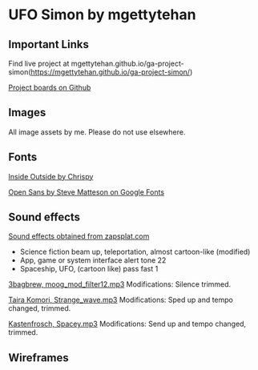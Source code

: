 # UFO Simon by mgettytehan

## Important Links

Find live project at mgettytehan.github.io/ga-project-simon(https://mgettytehan.github.io/ga-project-simon/)

[Project boards on Github](https://github.com/mgettytehan/ga-project-simon/projects/1)

## Images

All image assets by me. Please do not use elsewhere.

## Fonts

[Inside Outside by Chrispy](https://www.dafont.com/insideoutside.font)

[Open Sans by Steve Matteson on Google Fonts](https://fonts.google.com/specimen/Open+Sans)

## Sound effects

[Sound effects obtained from zapsplat.com](https://www.zapsplat.com)
+ Science fiction beam up, teleportation, almost cartoon-like (modified)
+ App, game or system interface alert tone 22
+ Spaceship, UFO, (cartoon like) pass fast 1

[3bagbrew, moog_mod_filter12.mp3](https://freesound.org/people/3bagbrew/sounds/95574/)
Modifications: Silence trimmed.

[Taira Komori, Strange_wave.mp3](https://freesound.org/people/Taira%20Komori/sounds/214040/)
Modifications: Sped up and tempo changed, trimmed.

[Kastenfrosch, Spacey.mp3](https://freesound.org/people/Kastenfrosch/sounds/162469/)
Modifications: Send up and tempo changed, trimmed.

## Wireframes

